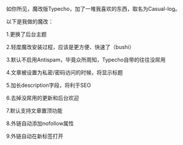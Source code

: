 如你所见，魔改版Typecho，加了一堆我喜欢的东西，取名为Casual-log。

以下是我做的魔改：

1.更换了后台主题

2.轻度魔改安装过程，应该是更方便、快速了（bushi）

3.默认不启用Antispam，毕竟众所周知，Typecho自带的往往没屌用

4.文章被设置为私密/密码访问的时候，将显示标题

5.加长description字段，将利于SEO

6.去掉没屌用的更新和后台欢迎

7.默认支持文章置顶功能

8.外链自动添加nofollow属性

9.外链自动在新标签打开
